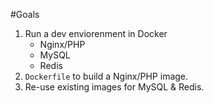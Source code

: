 #Goals

1. Run a dev enviorenment in Docker
    - Nginx/PHP
    - MySQL
    - Redis
2. `Dockerfile` to build a Nginx/PHP image.
3. Re-use existing images for MySQL & Redis.